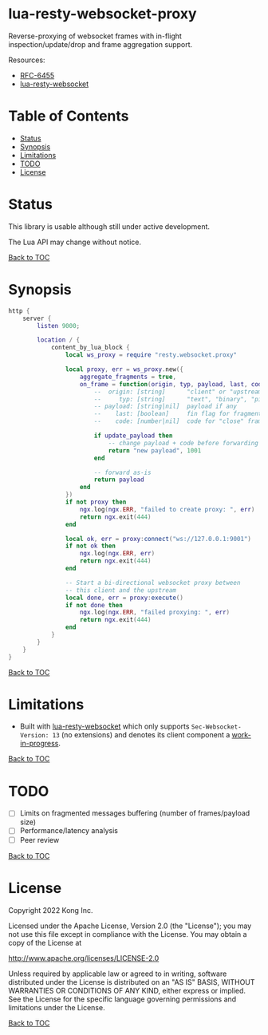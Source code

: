 # lua-resty-websocket-proxy

Reverse-proxying of websocket frames with in-flight inspection/update/drop and
frame aggregation support.

Resources:

- [RFC-6455](https://datatracker.ietf.org/doc/html/rfc6455)
- [lua-resty-websocket](https://github.com/openresty/lua-resty-websocket)

# Table of Contents

- [Status](#status)
- [Synopsis](#synopsis)
- [Limitations](#limitations)
- [TODO](#todo)
- [License](#license)

# Status

This library is usable although still under active development.

The Lua API may change without notice.

[Back to TOC](#table-of-contents)

# Synopsis

```lua
http {
    server {
        listen 9000;

        location / {
            content_by_lua_block {
                local ws_proxy = require "resty.websocket.proxy"

                local proxy, err = ws_proxy.new({
                    aggregate_fragments = true,
                    on_frame = function(origin, typ, payload, last, code)
                        --  origin: [string]      "client" or "upstream"
                        --     typ: [string]      "text", "binary", "ping", "pong", "close"
                        -- payload: [string|nil]  payload if any
                        --    last: [boolean]     fin flag for fragmented frames; true if aggregate_fragments is on
                        --    code: [number|nil]  code for "close" frames

                        if update_payload then
                            -- change payload + code before forwarding
                            return "new payload", 1001
                        end

                        -- forward as-is
                        return payload
                    end
                })
                if not proxy then
                    ngx.log(ngx.ERR, "failed to create proxy: ", err)
                    return ngx.exit(444)
                end

                local ok, err = proxy:connect("ws://127.0.0.1:9001")
                if not ok then
                    ngx.log(ngx.ERR, err)
                    return ngx.exit(444)
                end

                -- Start a bi-directional websocket proxy between
                -- this client and the upstream
                local done, err = proxy:execute()
                if not done then
                    ngx.log(ngx.ERR, "failed proxying: ", err)
                    return ngx.exit(444)
                end
            }
        }
    }
}
```

[Back to TOC](#table-of-contents)

# Limitations

* Built with [lua-resty-websocket](https://github.com/openresty/lua-resty-websocket)
  which only supports `Sec-Websocket-Version: 13` (no extensions) and denotes
  its client component a
  [work-in-progress](https://github.com/openresty/lua-resty-websocket/blob/master/lib/resty/websocket/client.lua#L4-L5).

[Back to TOC](#table-of-contents)

# TODO

- [ ] Limits on fragmented messages buffering (number of frames/payload size)
- [ ] Performance/latency analysis
- [ ] Peer review

[Back to TOC](#table-of-contents)

# License

Copyright 2022 Kong Inc.

Licensed under the Apache License, Version 2.0 (the "License");
you may not use this file except in compliance with the License.
You may obtain a copy of the License at

   http://www.apache.org/licenses/LICENSE-2.0

Unless required by applicable law or agreed to in writing, software
distributed under the License is distributed on an "AS IS" BASIS,
WITHOUT WARRANTIES OR CONDITIONS OF ANY KIND, either express or implied.
See the License for the specific language governing permissions and
limitations under the License.

[Back to TOC](#table-of-contents)
